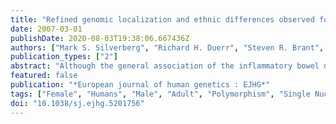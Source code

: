 ```yaml
---
title: "Refined genomic localization and ethnic differences observed for the IBD5 association with Crohn's disease."
date: 2007-03-01
publishDate: 2020-08-03T19:38:06.667436Z
authors: ["Mark S. Silverberg", "Richard H. Duerr", "Steven R. Brant", "Gillian Bromfield", "Lisa W. Datta", "Niraj Jani", "Sunanda V. Kane", "Jerome I. Rotter", "L. Philip Schumm", "A. Hillary Steinhart", "Kent D. Taylor", "Huiying Yang", "Judy H. Cho", "John D. Rioux", "Mark J. Daly"]
publication_types: ["2"]
abstract: "Although the general association of the inflammatory bowel disease (IBD) 5 region on chromosome 5q31 to Crohn's disease (CD) has been replicated repeatedly, the identity of the precise causal variant within the region remains unknown. A recent report proposed polymorphisms in solute carrier family 22, member 4 (SLC22A4) organic cation transporter 1(OCTN1) and solute carrier family 22, member 5 (SLC22A5) (OCTN2) as responsible for the IBD5 association, but definitive, large-sample comparison of those polymorphisms with others known to be in strong linkage disequilibrium was not performed. We evaluated 1879 affected offspring and parents ascertained by a North American IBD Genetics Consortium for six IBD5 tag single nucleotide polymorphisms (SNPs) to evaluate association localization and ethnic and subphenotypic specificity. We confirm association to  the IBD5 region (best SNP IGR2096a_1/rs12521868, Ptextless0.0005) and show this association to be exclusive to the non-Jewish (NJ) population (P=0.00005) (risk allele undertransmitted in Ashkenazi Jews). Using Phase II HapMap data, we demonstrate that there are a set of polymorphisms, spanning genes from prolyl"
featured: false
publication: "*European journal of human genetics : EJHG*"
tags: ["Female", "Humans", "Male", "Adult", "Polymorphism", "Single Nucleotide", "Haplotypes", "Chromosomes", "Human", "Pair 5/*genetics", "Crohn Disease/*ethnology/*genetics", "Genetic Predisposition to Disease/*ethnology", "Jews/genetics"]
doi: "10.1038/sj.ejhg.5201756"
---
```


